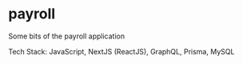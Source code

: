 # payroll
Some bits of the payroll application

Tech Stack: JavaScript, NextJS (ReactJS), GraphQL, Prisma, MySQL
